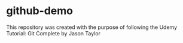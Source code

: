 # github-demo
This repository was created with the purpose of following the Udemy Tutorial: Git Complete by Jason Taylor 
